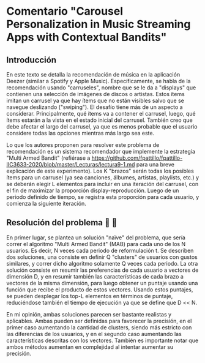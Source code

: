 # Comentario "Carousel Personalization in Music Streaming Apps with Contextual Bandits"

## Introducción

En este texto se detalla la recomendación de música en la aplicación Deezer (similar a Spotify y Apple Music). Específicamente, se habla de la recomendación usando "carruseles", nombre que se le da a "displays" que contienen una selección de imágenes de discos o artistas. Estos ítems imitan un carrusel ya que hay ítems que no están visibles salvo que se navegue deslizando ("swiping"). El desafío tiene más de un aspecto a considerar. Principalmente, qué ítems va a contener el carrusel, luego, qué ítems estarán a la vista en el estado inicial del carrusel. También creo que debe afectar el largo del carrusel, ya que es menos probable que el usuario considere todas las opciones mientras más largo sea este. 

Lo que los autores proponen para resolver este problema de recomendación es un sistema recomendador que implemente la estrategia "Multi Armed Bandit" (refiérase a https://github.com/fpattillo/fpattillo-IIC3633-2020/blob/master/Lecturas/lectura9-1.md para una breve explicación de este experimento). Los K "brazos" serán todas los posibles ítems para un carrusel (ya sea canciones, álbumes, artístas, playlists, etc.) y se deberán elegir L elementos para incluir en una iteración del carrusel, con el fin de maximizar la proporción display-reproducción. Luego de un periodo definido de tiempo, se registra esta proporción para cada usuario, y comienza la siguiente iteración.

## Resolución del problema :hammer: :wrench:

En primer lugar, se plantea un solución "naïve" del problema, que sería correr el algoritmo "Multi Armed Bandit" (MAB) para cada uno de los N usuarios. Es decir, N veces cada periodo de reformulación t. Se describen dos soluciones, una consiste en definir Q "clusters" de usuarios con gustos similares, y correr dicho algoritmo solamente Q veces cada periodo. La otra solución consiste en resumir las preferencias de cada usuario a vectores de dimensión D, y en resumir también las características de cada brazo a vectores de la misma dimensión, para luego obtener un puntaje usando una función que recibe el producto de estos vectores. Usando estos puntajes, se pueden desplegar los top-L elementos en términos de puntaje, reduciéndose también el tiempo de ejecución ya que se define que D << N.

En mi opinión, ambas soluciones parecen ser bastante realistas y aplicables. Ambas pueden ser definidas para favorecer la precisión, en el primer caso aumentando la cantidad de clusters, siendo más estricto con las diferencias de los usuarios, y en el segundo caso aumentando las características descritas con los vectores. También es importante notar que ambos métodos aumentan en complejidad al intentar aumentar su precisión.
